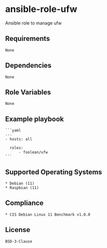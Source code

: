 # ansible-role-ufw

Ansible role to manage ufw


## Requirements

    None


## Dependencies

    None


## Role Variables

    None

## Example playbook

    ```yaml
    ---
    - hosts: all

      roles:
          - foolean/ufw
    ```


## Supported Operating Systems

    * Debian (11)
    * Raspbian (11)


## Compliance

    * CIS Debian Linux 11 Benchmark v1.0.0


## License

    BSD-3-Clause
